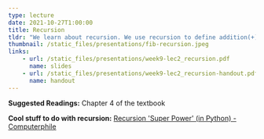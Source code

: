 ```yaml
---
type: lecture
date: 2021-10-27T1:00:00
title: Recursion
tldr: "We learn about recursion. We use recursion to define addition(+) and we prove 1+1=2."
thumbnail: /static_files/presentations/fib-recursion.jpeg
links: 
    - url: /static_files/presentations/week9-lec2_recursion.pdf
      name: slides
    - url: /static_files/presentations/week9-lec2_recursion-handout.pdf
      name: handout
---
```

**Suggested Readings:**
Chapter 4 of the textbook 

**Cool stuff to do with recursion:**
[Recursion 'Super Power' (in Python) - Computerphile](https://www.youtube.com/watch?v=8lhxIOAfDss)
